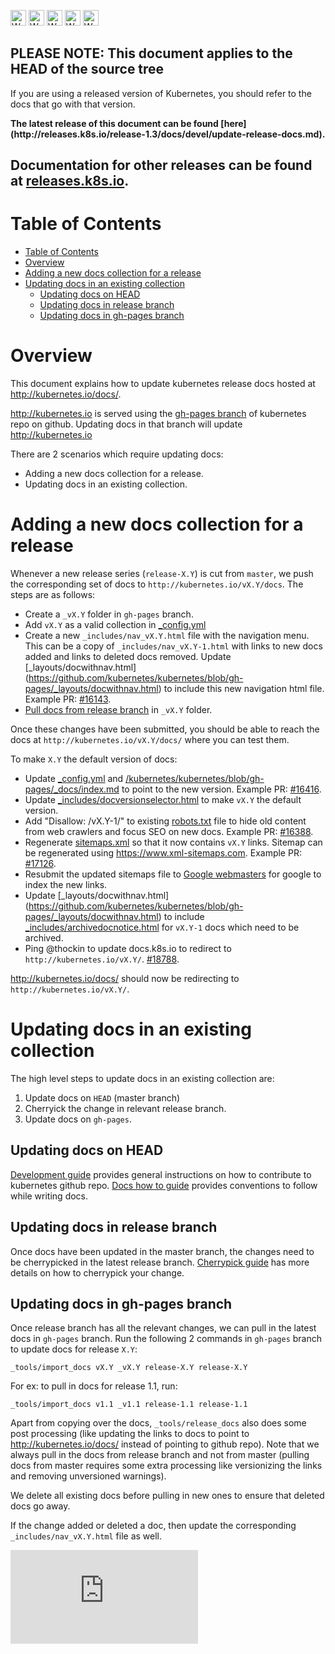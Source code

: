 <!-- BEGIN MUNGE: UNVERSIONED_WARNING -->

<!-- BEGIN STRIP_FOR_RELEASE -->

<img src="http://kubernetes.io/img/warning.png" alt="WARNING"
     width="25" height="25">
<img src="http://kubernetes.io/img/warning.png" alt="WARNING"
     width="25" height="25">
<img src="http://kubernetes.io/img/warning.png" alt="WARNING"
     width="25" height="25">
<img src="http://kubernetes.io/img/warning.png" alt="WARNING"
     width="25" height="25">
<img src="http://kubernetes.io/img/warning.png" alt="WARNING"
     width="25" height="25">

<h2>PLEASE NOTE: This document applies to the HEAD of the source tree</h2>

If you are using a released version of Kubernetes, you should
refer to the docs that go with that version.

<!-- TAG RELEASE_LINK, added by the munger automatically -->
<strong>
The latest release of this document can be found
[here](http://releases.k8s.io/release-1.3/docs/devel/update-release-docs.md).

Documentation for other releases can be found at
[releases.k8s.io](http://releases.k8s.io).
</strong>
--

<!-- END STRIP_FOR_RELEASE -->

<!-- END MUNGE: UNVERSIONED_WARNING -->

# Table of Contents

<!-- BEGIN MUNGE: GENERATED_TOC -->

- [Table of Contents](#table-of-contents)
- [Overview](#overview)
- [Adding a new docs collection for a release](#adding-a-new-docs-collection-for-a-release)
- [Updating docs in an existing collection](#updating-docs-in-an-existing-collection)
  - [Updating docs on HEAD](#updating-docs-on-head)
  - [Updating docs in release branch](#updating-docs-in-release-branch)
  - [Updating docs in gh-pages branch](#updating-docs-in-gh-pages-branch)

<!-- END MUNGE: GENERATED_TOC -->

# Overview

This document explains how to update kubernetes release docs hosted at http://kubernetes.io/docs/.

http://kubernetes.io is served using the [gh-pages
branch](https://github.com/kubernetes/kubernetes/tree/gh-pages) of kubernetes repo on github.
Updating docs in that branch will update http://kubernetes.io

There are 2 scenarios which require updating docs:
* Adding a new docs collection for a release.
* Updating docs in an existing collection.

# Adding a new docs collection for a release

Whenever a new release series (`release-X.Y`) is cut from `master`, we push the
corresponding set of docs to `http://kubernetes.io/vX.Y/docs`. The steps are as follows:

* Create a `_vX.Y` folder in `gh-pages` branch.
* Add `vX.Y` as a valid collection in [_config.yml](https://github.com/kubernetes/kubernetes/blob/gh-pages/_config.yml)
* Create a new `_includes/nav_vX.Y.html` file with the navigation menu. This can
  be a copy of `_includes/nav_vX.Y-1.html` with links to new docs added and links
  to deleted docs removed. Update [_layouts/docwithnav.html]
  (https://github.com/kubernetes/kubernetes/blob/gh-pages/_layouts/docwithnav.html)
  to include this new navigation html file. Example PR: [#16143](https://github.com/kubernetes/kubernetes/pull/16143).
* [Pull docs from release branch](#updating-docs-in-gh-pages-branch) in `_vX.Y`
  folder.

Once these changes have been submitted, you should be able to reach the docs at
`http://kubernetes.io/vX.Y/docs/` where you can test them.

To make `X.Y` the default version of docs:

* Update [_config.yml](https://github.com/kubernetes/kubernetes/blob/gh-pages/_config.yml)
  and [/kubernetes/kubernetes/blob/gh-pages/_docs/index.md](https://github.com/kubernetes/kubernetes/blob/gh-pages/_docs/index.md)
  to point to the new version. Example PR: [#16416](https://github.com/kubernetes/kubernetes/pull/16416).
* Update [_includes/docversionselector.html](https://github.com/kubernetes/kubernetes/blob/gh-pages/_includes/docversionselector.html)
  to make `vX.Y` the default version.
* Add "Disallow: /vX.Y-1/" to existing [robots.txt](https://github.com/kubernetes/kubernetes/blob/gh-pages/robots.txt)
  file to hide old content from web crawlers and focus SEO on new docs. Example PR:
  [#16388](https://github.com/kubernetes/kubernetes/pull/16388).
* Regenerate [sitemaps.xml](https://github.com/kubernetes/kubernetes/blob/gh-pages/sitemap.xml)
  so that it now contains `vX.Y` links. Sitemap can be regenerated using
  https://www.xml-sitemaps.com. Example PR: [#17126](https://github.com/kubernetes/kubernetes/pull/17126).
* Resubmit the updated sitemaps file to [Google
  webmasters](https://www.google.com/webmasters/tools/sitemap-list?siteUrl=http://kubernetes.io/) for google to index the new links.
* Update [_layouts/docwithnav.html] (https://github.com/kubernetes/kubernetes/blob/gh-pages/_layouts/docwithnav.html)
  to include [_includes/archivedocnotice.html](https://github.com/kubernetes/kubernetes/blob/gh-pages/_includes/archivedocnotice.html)
  for `vX.Y-1` docs which need to be archived.
* Ping @thockin to update docs.k8s.io to redirect to `http://kubernetes.io/vX.Y/`. [#18788](https://github.com/kubernetes/kubernetes/issues/18788).

http://kubernetes.io/docs/ should now be redirecting to `http://kubernetes.io/vX.Y/`.

# Updating docs in an existing collection

The high level steps to update docs in an existing collection are:

1. Update docs on `HEAD` (master branch)
2. Cherryick the change in relevant release branch.
3. Update docs on `gh-pages`.

## Updating docs on HEAD

[Development guide](development.md) provides general instructions on how to contribute to kubernetes github repo.
[Docs how to guide](how-to-doc.md) provides conventions to follow while writing docs.

## Updating docs in release branch

Once docs have been updated in the master branch, the changes need to be
cherrypicked in the latest release branch.
[Cherrypick guide](cherry-picks.md) has more details on how to cherrypick your change.

## Updating docs in gh-pages branch

Once release branch has all the relevant changes, we can pull in the latest docs
in `gh-pages` branch.
Run the following 2 commands in `gh-pages` branch to update docs for release `X.Y`:

```
_tools/import_docs vX.Y _vX.Y release-X.Y release-X.Y
```

For ex: to pull in docs for release 1.1, run:

```
_tools/import_docs v1.1 _v1.1 release-1.1 release-1.1
```

Apart from copying over the docs, `_tools/release_docs` also does some post processing
(like updating the links to docs to point to http://kubernetes.io/docs/ instead of pointing to github repo).
Note that we always pull in the docs from release branch and not from master (pulling docs
from master requires some extra processing like versionizing the links and removing unversioned warnings).

We delete all existing docs before pulling in new ones to ensure that deleted
docs go away.

If the change added or deleted a doc, then update the corresponding `_includes/nav_vX.Y.html` file as well.


<!-- BEGIN MUNGE: GENERATED_ANALYTICS -->
[![Analytics](https://kubernetes-site.appspot.com/UA-36037335-10/GitHub/docs/devel/update-release-docs.md?pixel)]()
<!-- END MUNGE: GENERATED_ANALYTICS -->
